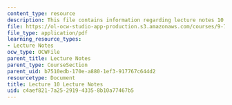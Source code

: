 ```yaml
---
content_type: resource
description: This file contains information regarding lecture notes 10.
file: https://ol-ocw-studio-app-production.s3.amazonaws.com/courses/9-70-social-psychology-spring-2013/c4aef8217a25291943358b10a77467b5_MIT9_70S13_Lect10.pdf
file_type: application/pdf
learning_resource_types:
- Lecture Notes
ocw_type: OCWFile
parent_title: Lecture Notes
parent_type: CourseSection
parent_uid: b7510edb-170e-a880-1ef3-917767c644d2
resourcetype: Document
title: Lecture 10 Lecture Notes
uid: c4aef821-7a25-2919-4335-8b10a77467b5
---
```

